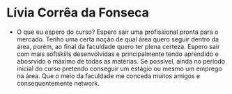 # Lívia Corrêa da Fonseca

- O que eu espero do curso?
Espero sair uma profissional pronta para o mercado. Tenho uma certa noção de qual área quero seguir dentro da área, porém, ao final da faculdade quero ter plena certeza. 
Espero sair com mais softskills desenvolvidas e principalmente tendo aprendido e abosrvido o máximo de todas as matérias.
Se possível, ainda no período inicial do curso pretendo conseguir um estágio ou mesmo um emprego na área.
Que o meio da faculdade me conceda muitos amigos e consequentemente network.